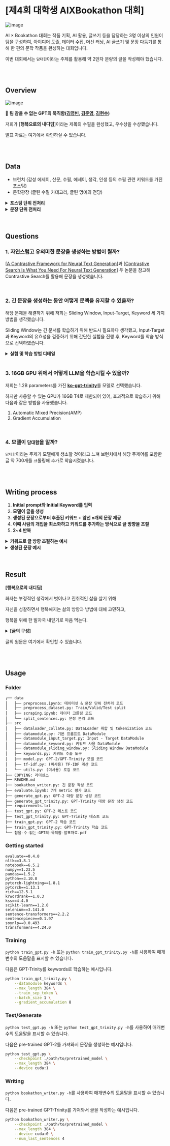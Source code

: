 # [제4회 대학생 AIXBookathon 대회]

![image](https://user-images.githubusercontent.com/5147122/213642918-bf47b64a-1b8e-44da-8df8-b374baac11c8.png)


AI × Bookathon 대회는 작품 기획,  AI 활용, 글쓰기 등을 담당하는 3명 이상의 인원이 팀을 구성하여, 아이디어 도출, 데이터 수집, 머신 러닝, AI 글쓰기 및 문장 다듬기를 통해 한 편의 문학 작품을 완성하는 대회입니다.

이번 대회에서는 `담대한`이라는 주제를 활용해 약 2만자 분량의 글을 작성해야 했습니다.

<br>

<br>


## Overview

![image](https://user-images.githubusercontent.com/5147122/213643213-55271904-d67d-466f-850b-9b6669e9895e.png)

🥉 **팀 참을 수 없는 GPT의 묵직함([김영빈](https://github.com/ybkim3603), [김준영](https://github.com/ybkim3603), [김현수](https://github.com/sudokim))**

저희가 [**행복으로의 내디딤**]이라는 제목의 수필을 완성했고, 우수상을 수상했습니다.

발표 자료는 여기에서 확인하실 수 있습니다.

<br>

<br>



## Data

- 브런치 (감성 에세이, 산문, 수필, 에세이, 생각, 인생 등의 수필 관련 키워드를 가진 포스팅)
- 문학광장 (글틴 수필 카테고리, 글틴 명예의 전당)

<details>
<summary><b>포스팅 단위 전처리</b></summary>
<div markdown="1">
  
> 품질 낮은 포스팅을 학습에서 제외 시키기 위함

1. 한글 비율이 일정 이하인 포스팅 제거
2. 특정 키워드를 포함한 데이터 제거
3. 특정 저자의 포스팅 제거
4. 중국어와 일본어를 포함한 포스팅 제거
5. 길이가 너무 짧은 포스팅 제거
6. [kss](https://github.com/likejazz/korean-sentence-splitter)로 문장 분리
</div></details>

<details>
<summary><b>문장 단위 전처리</b></summary>
<div markdown="1">
  
> 문장에서 모델의 학습에 방해되는 요소를 제외 시키기 위함

1. Email, URL, hashtag(#), mention(@) 제거
2. 괄호 및 괄호 안의 내용 제거
3. 자음 혹은 모음만 있는 문자 제거
4. 반복되는 특수문자와 공백 제거
5. 개행문자 제거
6. 특이한 형태의 특수 기호를 일반적인 형태로 변경
</div></details>

<br>

<br>

## **Questions**

### 1. **자연스럽고 유의미한 문장을 생성하는 방법이 뭘까?**

[[A Contrastive Framework for Neural Text Generation](https://arxiv.org/abs/2202.06417)]과 [[Contrastive Search Is What You Need For Neural Text Generation](https://arxiv.org/abs/2210.14140)] 두 논문을 참고해 Contrastive Search를 활용해 문장을 생성했습니다.

<br>

### 2. **긴 문장을 생성하는 동안 어떻게 문맥을 유지할 수 있을까?**

해당 문제을 해결하기 위해 저희는 Sliding Window, Input-Target, Keyword 세 가지 방법을 생각했습니다.

Sliding Window는 긴 문서를 학습하기 위해 반드시 필요하다 생각했고, Input-Target과 Keyword의 유효성을 검증하기 위해 간단한 실험을 진행 후, Keyword를 학습 방식으로 선택하였습니다.


<details>
<summary><b>실험 및 학습 방법 디테일</b></summary>
<div markdown="1">

- Sliding Window

    GPU 메모리의 한계로 전체 1,024 토큰을 입력으로 사용할 수는 없었으며, 최대 384 토큰까지만 학습이 가능했습니다. 따라서, 문서의 처음부터 끝까지 학습하기 위해 Sliding Window를 사용하여 정해진 문장 수로 전체 문서를 나누어 학습을 진행하였습니다.
    
- Input-Target
    
    모델이 앞 문장이 주어졌을 때, 뒤 문장을 이어서 생성하는 방법을 학습할 수 있도록 하기 위해 전체 문장 중 앞 일부분은 입력 프롬프트로, 나머지 문장은 프롬프트가 주어졌을 때 생성해야 하는 결과로 설정하여 학습을 진행하였습니다. 이때, 입력 프롬프트에 해당하는 토큰은 손실 함수를 계산할 때 제외하였습니다.
    
- Keyword
    
    모델이 긴 글을 생성하는 동안 문맥을 일정하게 유지할 수 있도록 앞에 생성한 글에서 키워드를 추출하여 입력 문장 앞에 넣어주었습니다. 키워드를 추출하기 위해 그래프 기반 비지도 학습 단어 추출 툴킷인 [KR-WordRank](https://github.com/lovit/KR-WordRank)를 활용하였습니다.
    

빠르게 학습하기 위해 [skt/kogpt2](https://github.com/SKT-AI/KoGPT2) 모델 사용해 실험을 진행했습니다.

[[A Contrastive Framework for Neural Text Generation](https://arxiv.org/abs/2202.06417)] 논문을 참고해 기존 reference와 유사도를 비교하는 metric을 사용하지 않고 generation quality를 평가할 수 있는 metric을 사용했으며, 추가로 Human evaluation을 진행했습니다.

**Metric**

1. `rep-n` : $100-\left(1.0- {{|\text{unique n-grams}(\hat x)|} \over {|\text{total n-grams}(\hat x)|}}\right)$, 전체 문장에서 반복되는 $n$-gram의 수
2. `Diversity` : $\Pi^4_{n=2} \left(1.0-{\text{rep-n} \over 100} \right)$, `rep-2`, `rep-3`, `rep-4`를 모두 고려한 지표로, 생성된 토큰의 다양성을 의미
3. `Keyword Recall` : 생성된 문장에서 입력한 키워드의 재현율
4. `Coherence` : ${\text{BERT} \left( P \right) \cdot \text{BERT} \left( W \right)} \over { || \text{BERT} \left( P \right) || \times || \text{BERT} \left( W \right) ||}$, [Sentece-BERT](https://github.com/snunlp/KR-SBERT)를 활용한 프롬프트와 생성된 문장 사이 코사인 유사도
5. `Perplexity` : $\sqrt[N]{1 \over {P\left( w_1, w_2, \ ..., w_N \right)}}$, 모델이 생성한 토큰에 대한 확실함을 나타내는 지표

> $P$: 프롬프트 문장, $W=\{w_1, w_2, \ ..., w_N\}$: 생성된 문장

**Result**

|  | rep-2 | rep-3 | rep-4 | Diversity | Keyword Recall | Coherence | Perplexity |
| --- | --- | --- | --- | --- | --- | --- | --- |
| Base | 3.3572 | 1.8210 | 1.4898 | 0.9520 | - | 0.5141 | 35.917 |
| Keyword | 1.9189 | 1.2608 | 1.1378 | 0.9707 | 0.9475 | 0.6803 | 25.600 |
| Input-Target | 2.3295 | 1.3471 | 1.2223 | 0.9639 | 0.9470 | 0.6923 | 26.238 |
| Keyword + Input-Target | 3.7116 | 2.1753 | 1.8742 | 0.9440 | - | 0.3531 | 21.548 |

</details>

<br>

### 3. **16GB GPU 위에서 어떻게 LLM을 학습시킬 수 있을까?**

저희는 1.2B parameters를 가진 [**ko-gpt-trinity**](https://huggingface.co/skt/ko-gpt-trinity-1.2B-v0.5)를 모델로 선택했습니다.

하지만 사용할 수 있는 GPU가 16GB T4로 제한되어 있어, 효과적으로 학습하기 위해 다음과 같은 방법을 사용했습니다.

1. Automatic Mixed Precision(AMP)
2. Gradient Accumulation

<br>

### 4. **모델이 `담대함`을 알까?**

`담대함`이라는 주제가 모델에게 생소할 것이라고 느껴 브런치에서 해당 주제어를 포함한 글 약 700개를 크롤링해 추가로 학습시켰습니다. 

<br>

<br>

## Writing process

1. **Initial prompt와 Initial Keyword를 입력**
2. **모델이 글을 생성**
3. **생성된 문장으로부터 추출된 키워드 + 앞선 n개의 문장 제공**
4. **이때 사람의 개입을 최소화하고 키워드를 추가하는 방식으로 글 방향을 조절**
5. **2~4 반복**
<details>
<summary>
<b>키워드로 글 방향 조절하는 예시</b>
</summary>

`Keyword`: 미래 희망

`Prompt`: 행동은 강력한 힘을 발휘한다.그 용기에 감탄하고 힘을 얻는다. 두려움을 이기기 힘들다면 두려워하지 말고 행동하면 된다.

> 그 행동을 통해 희망을 찾을 수 있다는 사실을 알아야 한다. 희망이 절망으로 변할까 말까 고민하는 사람들이 많은데, 희망은 긍정적인 단어라고 생각하기로 했다. 긍정의 힘이란 '희망'과 연관되어 있기 때문이다. 희망을 이야기한 글들을 읽다 보면 마치 내 마음을 대변하는 것 같아 눈물이 날 뻔했다. 그 감정이 무엇인지는 모르겠지만, 내가 원하는 일을 해냈다는 안도감이랄까... 나는 아직 살아있음을 느낀다. 내 인생의 여정 위에 서 있는 나 자신이 한 발자국씩 성장하고 있음에 감사하게 된다. 그 순간을 놓 치고 싶지 않아 발버둥 치며 하루하루를 견뎌야 하는 날들이 있을

<br> 

`Keyword`: 과거 실패

`Prompt`: 행동은 강력한 힘을 발휘한다.그 용기에 감탄하고 힘을 얻는다. 두려움을 이기기 힘들다면 두려워하지 말고 행동하면 된다.

> 실패를 두려워하는 사람이 있을테니. 그 두려움이라는 놈이 내 발목을 잡을지도 모른다는 생각이 드니 두렵기도  하구나 라고 생각하기로 했다. 실패는 성공의 어머니라는 말이 떠올랐다. 내가 원하는 것을 얻지 못했을 때 느끼는 좌절감이 두려워 도전하지 못했던 나를 반성하게 만든 것 같다. 그래서 다시 시작해보기로 했다. 내 인생 최고의 실패로 기억되는 순간을 꼽아보자면 초등학교 5학년 때였나 보다. 엄마와 외삼촌이 이혼을 하셨다. 어린 나이였지만 그 순간을 돌이켜보면 참 서글펐다. 엄마가 집을 나 간 지 얼마 되지 않았을 때 아빠는 술을 마시고 들어오신 적이 있었다. 그때 난 처음으로 엄마의 마음을 헤아

</details>

<details>
<summary>
<b>생성된 문장 예시</b>
</summary>
    
> 을지로에서 북촌 한옥마을까지 걷다 집으로 향했다. 걷는 동안 머릿속에 맴돌던 질문들을 정리하고 싶었기 때문이다. '지금까지와는 다른 삶을 살고 있는 나를 상상하면 어떤 기분이 들까?' '어떻게 살아야 잘 살 수 있을까?' '앞으로 어떻게 살아야 잘 사는 걸까' 이런 생각들이 꼬리를 물기 시작했다. 나는 이러한 질문들에 대해서 생각해 보려고 노력하고 있었다. 북촌의 좁은 골목 사이를 지나가는 사람들과 같은 나를 보며, 지금과는 다른 삶을 살 수 있는 기회는 있을까 하는 생각이 들었다. 한참을 걷다가 고개를 들어 하늘을 보았다. 구름 한 점 없이 푸르른 하늘과 햇무리가 내 눈을 사로잡았다.
> 

> '실패'가 두려워 아무것도 하지 않는 겁쟁이가 되지는 않았으면 좋겠다. 실패를 두려워하지 말고 일단 부딪혀보자. 그리고 그 실패로 무엇을 얻을지 상상해보는 거다. 실패에 익숙해져야 그다음 도전이 두렵지 않을 테니까. 두려움이라는 감정은 그냥 두면 사라질 감정이다. 그 감정이 올라올 때 어떻게 대처해야 할지는 오롯이 나에게 달려있다고 해도 과언이 아니다. 두려움과 걱정은 내 안에 존재해선 안 되는 감정인 것 같다. 나를 응원하는 마음가짐이 생겨나기 시작했고 결국 조금씩 성장해가는 나를 발견했다. 그래서 더 두려워도 담대하게 이겨낼 수 있었던 것 같다. 오늘도 어영부영 버티고 있는 나에게 박수를 보내고 싶다. 이 글을 읽는 당신도 그러길 바라면서. 담대하게, 포기하지 않길 바라며 응원한다.
> 
    
</details>

<br>

<br>

## Result

**[행복으로의 내디딤]**

화자는 부정적인 생각에서 벗어나고 진취적인 삶을 살기 위해

자신을 성찰하면서 행복해지는 삶의 방향과 방법에 대해 고민하고,

행복을 위해 한 발자국 내딛기로 마음 먹는다.

<details>
  <summary><b>[글의 구성]</b></summary>
  
  1. 행복해지는 방법
  2. 거울 속의 나를 바라보며
  3. 행복해지기 위해서는
      1. 도전은 두려운 일이 아니다
      2. 내 안의 두려움을 포용하자
      3. 실패에 대한 두려움을 극복하자
      4. 두려움을 극복하기 위해 행동하자
      5. 글을 쓰자
      6. 위기를 기회로
  4. 결론
  
</details>

글의 원문은 여기에서 확인할 수 있습니다.
    
<br>

<br>


## Usage

### Folder

```
┌── data
│   ├── preprocess.ipynb: 데이터셋 & 문장 단위 전처리 코드
│   ├── preprocess_dataset.py: Train/Valid/Test split
│   ├── scraping.ipynb: 데이터 크롤링 코드
│   └── split_sentences.py: 문장 분리 코드
├── src
│   ├── dataloader_collate.py: DataLoader 취합 및 tokenization 코드
│   ├── datamodule.py: 기본 프롬프트 DataModule
│   ├── datamodule_input_target.py: Input - Target DataModule
│   ├── datamodule_keyword.py: 키워드 사용 DataModule
│   ├── datamodule_sliding_window.py: Sliding Window DataModule
│   ├── keywords.py: 키워드 추출 도구
│   ├── model.py: GPT-2/GPT-Trinity 모델 코드
│   ├── tf-idf.py: (미사용) TF-IDF 계산 코드
│   └── utils.py: (미사용) 로깅 코드
├── COPYING: 라이센스
├── README.md
├── bookathon_writer.py: 긴 문장 작성 코드
├── evaluate.ipynb: 7개 metric 평가 코드
├── generate_gpt.py: GPT-2 대량 문장 생성 코드
├── generate_gpt_trinity.py: GPT-Trinity 대량 문장 생성 코드
├── requirements.txt
├── test_gpt.py: GPT-2 테스트 코드
├── test_gpt_trinity.py: GPT-Trinity 테스트 코드
├── train_gpt.py: GPT-2 학습 코드
├── train_gpt_trinity.py: GPT-Trinity 학습 코드
└── 참을-수-없는-GPT의-묵직함-발표자료.pdf
```

### Getting started

```
evaluate==0.4.0
nltk==3.8.1
notebook==6.5.2
numpy==1.23.5
pandas==1.5.2
python==3.10.8
pytorch-lightning==1.8.1
pytorch==1.13.1
rich==12.5.1
krwordrank==1.0.3
kss==4.4.0
scikit-learn==1.2.0
selenium==3.141.0
sentence-transformers==2.2.2
sentencepiece==0.1.97
soynlp==0.0.493
transformers==4.24.0
```

### Training

`python train_gpt.py -h` 또는 `python train_gpt_trinity.py -h`를 사용하여 매개변수의 도움말을 표시할 수 있습니다.

다음은 GPT-Trinity를 keywords로 학습하는 예시입니다.

```bash
python train_gpt_trinity.py \
    --datamodule keywords \
    --max_length 384 \
    --train_sep_token \
    --batch_size 1 \
    --gradient_accumulation 8
```

### Test/Generate

`python test_gpt.py -h` 또는 `python test_gpt_trinity.py -h`를 사용하여 매개변수의 도움말을 표시할 수 있습니다.

다음은 pre-trained GPT-2를 가져와서 문장을 생성하는 예시입니다.

```bash
python test_gpt.py \
    --checkpoint ./path/to/pretrained_model \
    --max_length 384 \
    --device cuda:1
```

### Writing

`python bookathon_writer.py -h`를 사용하여 매개변수의 도움말을 표시할 수 있습니다.

다음은 pre-trained GPT-Trinity를 가져와서 글을 작성하는 예시입니다.

```bash
python bookathon_writer.py \
    --checkpoint ./path/to/pretrained_model \
    --max_length 384 \
    --device cuda:0 \
    --num_last_sentences 4
```
